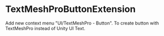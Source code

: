 # TextMeshProButtonExtension
Add new context menu "UI/TextMeshPro - Button". To create button  with TextMeshPro instead of Unity UI Text.
